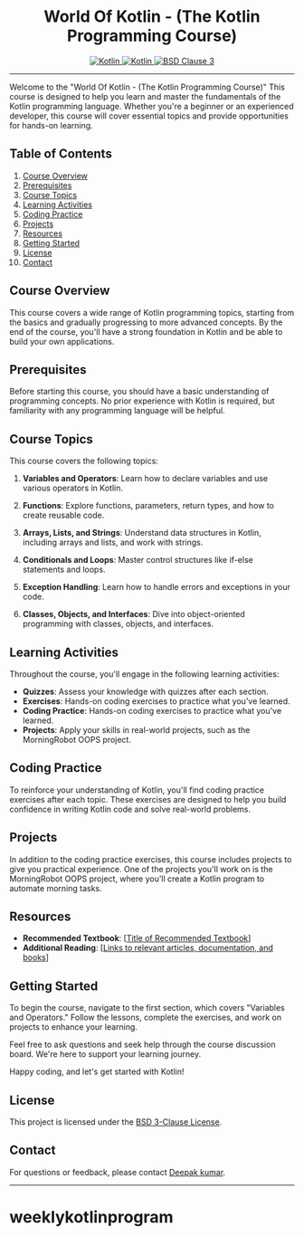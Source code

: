 <h1 align="center">World Of Kotlin - (The Kotlin Programming Course)</h1>
<p align="center">
  <a href="Kotlin url">
    <img alt="Kotlin" src="https://img.shields.io/badge/Kotlin-1.9.10-darkblue.svg" />
  </a>
  <a href="Kotlin url">
    <img alt="Kotlin" src="https://img.shields.io/badge/Kotlin-0095D5?&style=for-the-badge&logo=kotlin&logoColor=white" />
  </a>
  <a href="License url">
    <img alt="BSD Clause 3" src="https://img.shields.io/badge/License-BSD_3--Clause-blue.svg"/>
  </a>
</p>

---

Welcome to the "World Of Kotlin - (The Kotlin Programming Course)" This course is designed to help you learn and master the fundamentals of the Kotlin programming language. Whether you're a beginner or an experienced developer, this course will cover essential topics and provide opportunities for hands-on learning.

## Table of Contents

1. [Course Overview](#course-overview)
2. [Prerequisites](#prerequisites)
3. [Course Topics](#course-topics)
4. [Learning Activities](#learning-activities)
5. [Coding Practice](#coding-practice)
6. [Projects](#projects)
7. [Resources](#resources)
8. [Getting Started](#getting-started)
9. [License](#license)
10. [Contact](#contact)

## Course Overview

This course covers a wide range of Kotlin programming topics, starting from the basics and gradually progressing to more advanced concepts. By the end of the course, you'll have a strong foundation in Kotlin and be able to build your own applications.

## Prerequisites

Before starting this course, you should have a basic understanding of programming concepts. No prior experience with Kotlin is required, but familiarity with any programming language will be helpful.

## Course Topics

This course covers the following topics:

1. **Variables and Operators**: Learn how to declare variables and use various operators in Kotlin.

2. **Functions**: Explore functions, parameters, return types, and how to create reusable code.

3. **Arrays, Lists, and Strings**: Understand data structures in Kotlin, including arrays and lists, and work with strings.

4. **Conditionals and Loops**: Master control structures like if-else statements and loops.

5. **Exception Handling**: Learn how to handle errors and exceptions in your code.

6. **Classes, Objects, and Interfaces**: Dive into object-oriented programming with classes, objects, and interfaces.

## Learning Activities

Throughout the course, you'll engage in the following learning activities:

- **Quizzes**: Assess your knowledge with quizzes after each section.
- **Exercises**: Hands-on coding exercises to practice what you've learned.
- **Coding Practice**: Hands-on coding exercises to practice what you've learned.
- **Projects**: Apply your skills in real-world projects, such as the MorningRobot OOPS project.

## Coding Practice

To reinforce your understanding of Kotlin, you'll find coding practice exercises after each topic. These exercises are designed to help you build confidence in writing Kotlin code and solve real-world problems.

## Projects

In addition to the coding practice exercises, this course includes projects to give you practical experience. One of the projects you'll work on is the MorningRobot OOPS project, where you'll create a Kotlin program to automate morning tasks.

## Resources

- **Recommended Textbook**: [[Title of Recommended Textbook](https://riptutorial.com/Download/kotlin.pdf)]
- **Additional Reading**: [[Links to relevant articles, documentation, and books](https://kotlinlang.org/docs/home.html)]

## Getting Started

To begin the course, navigate to the first section, which covers "Variables and Operators." Follow the lessons, complete the exercises, and work on projects to enhance your learning.

Feel free to ask questions and seek help through the course discussion board. We're here to support your learning journey.

Happy coding, and let's get started with Kotlin!

## License

This project is licensed under the [BSD 3-Clause License](LICENSE).

## Contact

For questions or feedback, please contact [Deepak kumar](mailto:business.deepak7292832956@gmail.com).

---
</p>

# weeklykotlinprogram
